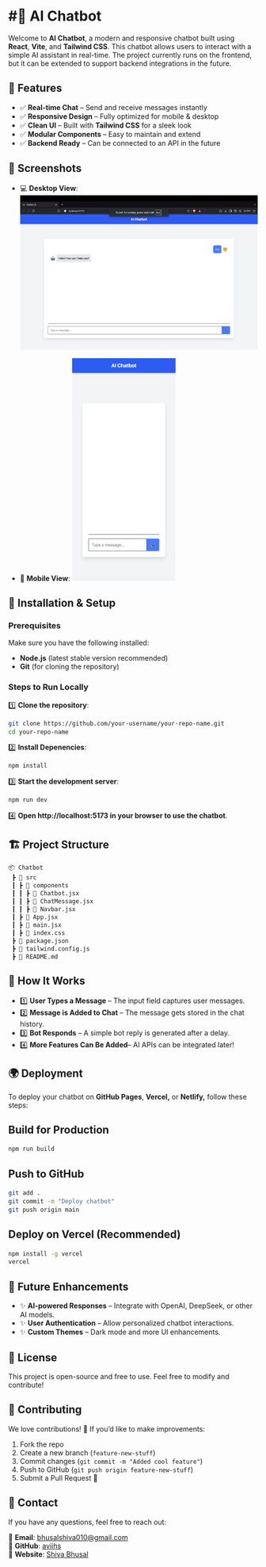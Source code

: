 # #🚀 AI Chatbot

Welcome to **AI Chatbot**, a modern and responsive chatbot built using **React**, **Vite**, and **Tailwind CSS**. This chatbot allows users to interact with a simple AI assistant in real-time. The project currently runs on the frontend, but it can be extended to support backend integrations in the future.

## 🌟 Features

- ✅ **Real-time Chat** – Send and receive messages instantly
- ✅ **Responsive Design** – Fully optimized for mobile & desktop
- ✅ **Clean UI** – Built with **Tailwind CSS** for a sleek look
- ✅ **Modular Components** – Easy to maintain and extend
- ✅ **Backend Ready** – Can be connected to an API in the future

## 📸 Screenshots
- 💻 **Desktop View**:
  <img src="src/assets/imgs/Desktopview.png" width="800px" />


- 📱 **Mobile View**:
  <img src="src/assets/imgs/Mobileview.png" height="450px" />
  
## 🚀 Installation & Setup

### Prerequisites

Make sure you have the following installed:

- **Node.js** (latest stable version recommended)
- **Git** (for cloning the repository)

### Steps to Run Locally

1️⃣ **Clone the repository**:

```bash
git clone https://github.com/your-username/your-repo-name.git
cd your-repo-name
```
2️⃣ **Install Depenencies**:
```bash
npm install
```
3️⃣ **Start the development server**:
```bash
npm run dev
```
4️⃣ **Open http://localhost:5173 in your browser to use the chatbot**.

## 🏗️ Project Structure
```plaintext
📦 Chatbot  
 ┣ 📂 src  
 ┃ ┣ 📂 components  
 ┃ ┃ ┣ 📜 Chatbot.jsx  
 ┃ ┃ ┣ 📜 ChatMessage.jsx  
 ┃ ┃ ┣ 📜 Navbar.jsx  
 ┃ ┣ 📜 App.jsx  
 ┃ ┣ 📜 main.jsx  
 ┃ ┣ 📜 index.css  
 ┣ 📜 package.json  
 ┣ 📜 tailwind.config.js  
 ┣ 📜 README.md
 ```

 ## 🎨 How It Works

 - 1️⃣ **User Types a Message** – The input field captures user messages.
 - 2️⃣ **Message is Added to Chat** – The message gets stored in the chat history.
 - 3️⃣ **Bot Responds** – A simple bot reply is generated after a delay.
 - 4️⃣ **More Features Can Be Added**– AI APIs can be integrated later!
 
 ## 🌍 Deployment

 To deploy your chatbot on **GitHub Pages**, **Vercel,** or **Netlify,** follow these steps:

 ## Build for Production
 
 ```bash
 npm run build
 ```

 ## Push to GitHub
 ```bash
 git add .
 git commit -m "Deploy chatbot"
 git push origin main
 ```

 ## Deploy on Vercel (Recommended)
 ```bash
 npm install -g vercel
vercel
```

## 🔮 Future Enhancements

-	✨ **AI-powered Responses** – Integrate with OpenAI, DeepSeek, or other AI models.
-	✨ **User Authentication** – Allow personalized chatbot interactions.
-	✨ **Custom Themes** – Dark mode and more UI enhancements.

## 📜 License

This project is open-source and free to use. Feel free to modify and contribute!

## 🤝 Contributing

We love contributions! 🚀 If you’d like to make improvements:

 1. Fork the repo
 2. Create a new branch (`feature-new-stuff`)
 3. Commit changes (`git commit -m "Added cool feature"`)
 4. Push to GitHub (`git push origin feature-new-stuff`)
 5. Submit a Pull Request 🎉


## 💬 Contact

If you have any questions, feel free to reach out:

📧 **Email**: bhusalshiva010@gmail.com  
🐙 **GitHub**: [aviihs](https://github.com/aviihs)  
🚀 **Website**: [Shiva Bhusal](http://bhusalshiva.com.np)
